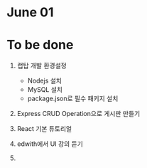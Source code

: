 # June 01

# To be done

1. 랩탑 개발 환경설정

   - Nodejs 설치
   - MySQL 설치
   - package.json로 필수 패키지 설치

2. Express CRUD Operation으로 게시판 만들기

3. React 기본 튜토리얼

4. edwith에서 UI 강의 듣기

5. 

   